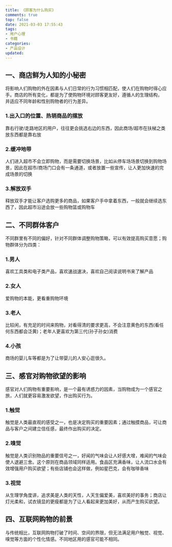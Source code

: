 ```yaml
---
title: 《顾客为什么购买》
comments: true
top: false
date: 2021-03-03 17:55:43
tags:
- 用户心理
- 书籍
categories:
- 产品设计
updated:
---
```


## 一、商店鲜为人知的小秘密

将影响人们购物的外在因素与人们日常的行为习惯相匹配，使人们在购物时得心应手。商店的所有变化，都是为了使购物环境对顾客更友好，遵循人的生理结构， 并适应不同年龄和性别购物者的行为差异。

### 1.出入口的位置、热销商品的摆放

靠右行驶/走路地区的用户，往往更会挑选右边的东西，因此商场/超市在扶梯之类放东西都是靠右放

### 2.缓冲地带

人们进入超市不会立即购物，而是需要切换场景，比如从停车场场景切换到购物场景，因此在超市/商场门口会有一条通道，或者放置一些宣传，让人更加快速的完成场景的切换

### 3.解放双手

释放双手才能让客户选购更多的商品，如果客户手中拿着东西，一般就会继续选东西了，因此超市沿途会放一些购物篮或购物车

## 二、不同群体客户

不同群里有不同的偏好，针对不同群体调整购物策略，可以有效提高购买意愿；购物群体分为四类：

### 1.男人

喜欢工具类和电子类产品，喜欢速战速决，喜欢自己阅读说明书来了解产品

### 2.女人

爱购物的本能，更看重购物环境

### 3.老人

比较闲，有充足的时间来购物，对看得清的要求更高，不会注意黄色的东西(看任何东西都会泛黄)；老年人更喜欢为第三代(孙子孙女)消费

### 4.小孩

商场的婴儿车等都是为了让带婴儿的人安心逛很久。

## 三、感官对购物欲望的影响

感官对人们购物有重要影响，是一个最有诱惑力的因素，当购物成为一个感官之旅，人们就更容易激发欲望，作出购买行为。

### 1.触觉

触觉是人类最直观的感受之一，也是决定购买的重要因素；通过触摸商品，可让商品与客户之间建立信任感，最终作出购买的决定。

### 2.嗅觉

触觉是人类识别物品的重要信号之一，好闻的气味会让人好感大增，难闻的气味会使人退避三舍。这个原则在商品领域同样适用。食品区充满香味，让人流口水会有效增强用户购买欲望；有些店铺也会这样做，例如星巴克，会有咖啡香味

### 3.视觉

从生理学角度讲，追求美是人类的天性，人天生偏爱美，喜欢美好的事务；商店让灯光柔和，试衣镜显的更瘦都是为了让人看起来更加美好，从而产生购买欲望。

## 四、互联网购物的前景

与传统相比，互联网购物打破了时间、空间的界限，但无法满足用户触觉、视觉、嗅觉等方面的个性化情感。不同地区用的感官可能不相同。

